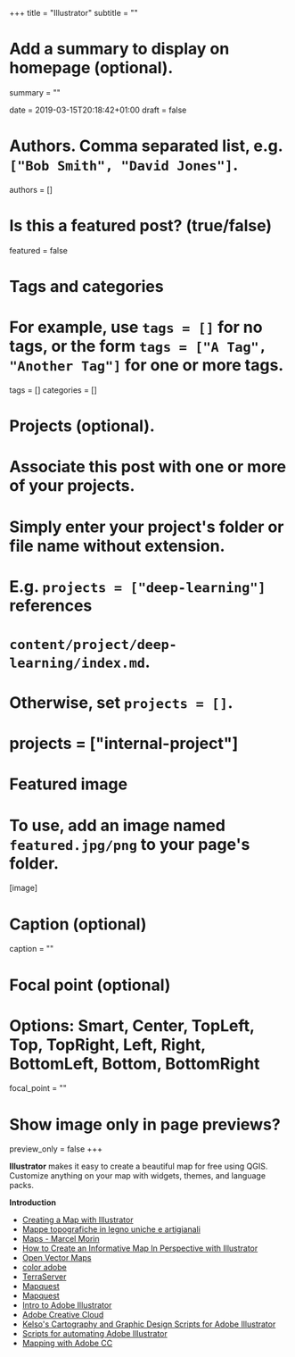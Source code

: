 +++
title = "Illustrator"
subtitle = ""

# Add a summary to display on homepage (optional).
summary = ""

date = 2019-03-15T20:18:42+01:00
draft = false

# Authors. Comma separated list, e.g. `["Bob Smith", "David Jones"]`.
authors = []

# Is this a featured post? (true/false)
featured = false

# Tags and categories
# For example, use `tags = []` for no tags, or the form `tags = ["A Tag", "Another Tag"]` for one or more tags.
tags = []
categories = []

# Projects (optional).
#   Associate this post with one or more of your projects.
#   Simply enter your project's folder or file name without extension.
#   E.g. `projects = ["deep-learning"]` references
#   `content/project/deep-learning/index.md`.
#   Otherwise, set `projects = []`.
# projects = ["internal-project"]

# Featured image
# To use, add an image named `featured.jpg/png` to your page's folder.
[image]
  # Caption (optional)
  caption = ""

  # Focal point (optional)
  # Options: Smart, Center, TopLeft, Top, TopRight, Left, Right, BottomLeft, Bottom, BottomRight
  focal_point = ""

  # Show image only in page previews?
  preview_only = false
  +++

  **Illustrator** makes it easy to create a beautiful map for free using QGIS. Customize anything on your map with widgets, themes, and language packs.

  **Introduction**

- [Creating a Map with Illustrator](https://www.linkedin.com/learning/creating-a-map-with-illustrator)
- [Mappe topografiche in legno uniche e artigianali](https://www.geckoart.it/en/maps/europe-mappa-in-legno-cartina-3d-laser-cut-wood-chart-shop-on-line.html)
- [Maps - Marcel Morin](https://www.linkedin.com/in/marcelmorin/)
- [How to Create an Informative Map In Perspective with Illustrator](https://design.tutsplus.com/tutorials/producing-an-informative-map-in-perspective-with-illustrator--vector-646)
- [Open Vector Maps](https://openvectormaps.com/)
- [color adobe](https://color.adobe.com/create/color-wheel/)
- [TerraServer](https://www.terraserver.com/)
- [Mapquest](https://www.mapquest.com/)
- [Mapquest](https://en.wikipedia.org/wiki/MapQuest)
- [Intro to Adobe Illustrator](http://duspviz.mit.edu/tutorials/adobe-illustrator/)
- [Adobe Creative Cloud](https://www.adobe.com/creativecloud/buy/students.html)
- [Kelso's Cartography and Graphic Design Scripts for Adobe Illustrator](https://github.com/nvkelso/illustrator-scripts)
- [Scripts for automating Adobe Illustrator](http://kelsocartography.com/scripts/)
- [Mapping with Adobe CC](http://duspviz.mit.edu/tutorials/mapping-adobe/)

